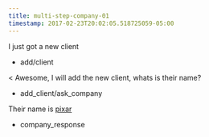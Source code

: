 ```yaml
---
title: multi-step-company-01
timestamp: 2017-02-23T20:02:05.518725059-05:00
---
```


I just got a new client
* add/client

< Awesome, I will add the new client, whats is their name?
* add_client/ask_company

Their name is [pixar](company_name)
* company_response
